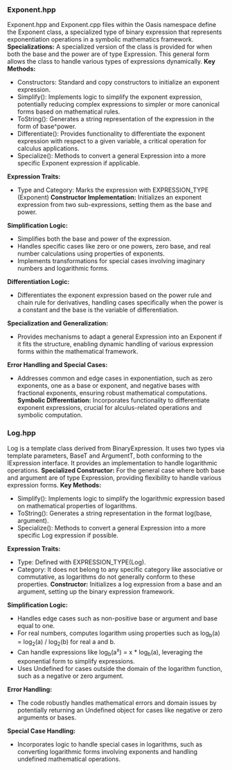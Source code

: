 ### Exponent.hpp
Exponent.hpp and Exponent.cpp files within the Oasis namespace define the Exponent class, a specialized type of binary expression that represents exponentiation operations in a symbolic mathematics framework. 
**Specializations:** A specialized version of the class is provided for when both the base and the power are of type Expression. This general form allows the class to handle various types of expressions dynamically.
**Key Methods:**
- Constructors: Standard and copy constructors to initialize an exponent expression.
- Simplify(): Implements logic to simplify the exponent expression, potentially reducing complex expressions to simpler or more canonical forms based on mathematical rules.
- ToString(): Generates a string representation of the expression in the form of base^power.
- Differentiate(): Provides functionality to differentiate the exponent expression with respect to a given variable, a critical operation for calculus applications.
- Specialize(): Methods to convert a general Expression into a more specific Exponent expression if applicable.

**Expression Traits:**
- Type and Category: Marks the expression with EXPRESSION_TYPE (Exponent)
**Constructor Implementation:** Initializes an exponent expression from two sub-expressions, setting them as the base and power.

**Simplification Logic:**
- Simplifies both the base and power of the expression.
- Handles specific cases like zero or one powers, zero base, and real number calculations using properties of exponents.
- Implements transformations for special cases involving imaginary numbers and logarithmic forms.

**Differentiation Logic:**
- Differentiates the exponent expression based on the power rule and chain rule for derivatives, handling cases specifically when the power is a constant and the base is the variable of differentiation.

**Specialization and Generalization:**
- Provides mechanisms to adapt a general Expression into an Exponent if it fits the structure, enabling dynamic handling of various expression forms within the mathematical framework.

**Error Handling and Special Cases:** 
- Addresses common and edge cases in exponentiation, such as zero exponents, one as a base or exponent, and negative bases with fractional exponents, ensuring robust mathematical computations.
**Symbolic Differentiation:** Incorporates functionality to differentiate exponent expressions, crucial for alculus-related operations and symbolic computation.
### Log.hpp
Log is a template class derived from BinaryExpression. It uses two types via template parameters, BaseT and ArgumentT, both conforming to the IExpression interface. It provides an implementation to handle logarithmic operations.
**Specialized Constructor:** For the general case where both base and argument are of type Expression, providing flexibility to handle various expression forms.
**Key Methods:**
- Simplify(): Implements logic to simplify the logarithmic expression based on mathematical properties of logarithms.
- ToString(): Generates a string representation in the format log(base, argument).
- Specialize(): Methods to convert a general Expression into a more specific Log expression if possible.

**Expression Traits:**
- Type: Defined with EXPRESSION_TYPE(Log).
- Category: It does not belong to any specific category like associative or commutative, as logarithms do not generally conform to these properties.
**Constructor:** Initializes a log expression from a base and an argument, setting up the binary expression framework.

**Simplification Logic:**
- Handles edge cases such as non-positive base or argument and base equal to one.
- For real numbers, computes logarithm using properties such as 
log<sub>b</sub>(a) = log<sub>2</sub>(a) / log<sub>2</sub>(b) for real a and b.
- Can handle expressions like log<sub>b</sub>(a<sup>x</sup>) = x * log<sub>b</sub>(a), leveraging the exponential form to simplify expressions.
- Uses Undefined for cases outside the domain of the logarithm function, such as a negative or zero argument.

**Error Handling:**
- The code robustly handles mathematical errors and domain issues by potentially returning an Undefined object for cases like negative or zero arguments or bases.

**Special Case Handling:**
- Incorporates logic to handle special cases in logarithms, such as converting logarithmic forms involving exponents and handling undefined mathematical operations.

